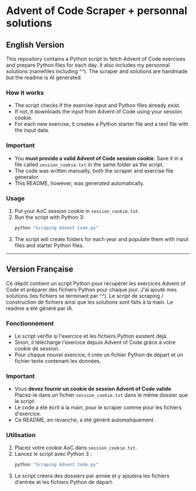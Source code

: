 # Advent of Code Scraper + personnal solutions

## English Version

This repository contains a Python script to fetch Advent of Code exercises and prepare Python files for each day. It also includes my personnal solutions (namefiles including ^^).
The scraper and solutions are handmade but the readme is AI generated.

### How it works
- The script checks if the exercise input and Python files already exist.
- If not, it downloads the input from Advent of Code using your session cookie.
- For each new exercise, it creates a Python starter file and a text file with the input data.

### Important
- You **must provide a valid Advent of Code session cookie**. Save it in a file called `session_cookie.txt` in the same folder as the script.
- The code was written manually, both the scraper and exercise file generator.
- This README, however, was generated automatically.

### Usage
1. Put your AoC session cookie in `session_cookie.txt`.
2. Run the script with Python 3:
   ```bash
   python "Scraping Advent Code.py"
   ```
3. The script will create folders for each year and populate them with input files and starter Python files.

---

## Version Française

Ce dépôt contient un script Python pour récupérer les exercices Advent of Code et préparer des fichiers Python pour chaque jour. J'ai ajouté mes solutions (les fichiers se terminant par ^^).
Le script de scraping / construction de fichiers ainsi que les solutions sont faits à la main. Le readme a été généré par IA.

### Fonctionnement
- Le script vérifie si l'exercice et les fichiers Python existent déjà.
- Sinon, il télécharge l'exercice depuis Advent of Code grâce à votre cookie de session.
- Pour chaque nouvel exercice, il crée un fichier Python de départ et un fichier texte contenant les données.

### Important
- Vous **devez fournir un cookie de session Advent of Code valide**. Placez-le dans un fichier `session_cookie.txt` dans le même dossier que le script.
- Le code a été écrit à la main, pour le scraper comme pour les fichiers d'exercice.
- Ce README, en revanche, a été généré automatiquement.

### Utilisation
1. Placez votre cookie AoC dans `session_cookie.txt`.
2. Lancez le script avec Python 3 :
   ```bash
   python "Scraping Advent Code.py"
   ```
3. Le script créera des dossiers par année et y ajoutera les fichiers d'entrée et les fichiers Python de départ.

